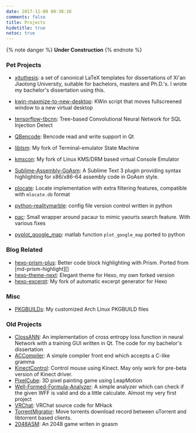 ```yaml
---
date: 2017-11-08 00:38:16
comments: false
title: Projects
hidetitle: true
notoc: true
---
```


{% note danger %}
__Under Construction__
{% endnote %}

### Pet Projects

- [xjtuthesis][]: a set of canonical LaTeX templates for dissertations of Xi'an Jiaotong University, suitable for bachelors, masters and Ph.D.'s. I wrote my bachelor's dissertation using this.
- [kwin-maxmize-to-new-desktop][]: KWin script that moves fullscreened window to a new virtual desktop
- [tensorflow-tbcnn][]: Tree-based Convolutional Neural Network for SQL Injection Detect
- [QBencode][]: Bencode read and write support in Qt
- [libtsm][]: My fork of Terminal-emulator State Machine
- [kmscon][]: My fork of Linux KMS/DRM based virtual Console Emulator
- [Sublime-Assembly-GoAsm][]: A Sublime Text 3 plugin providing syntax highlighting for x86/x86-64 assembly code in GoAsm style.

- [plocate][]: Locate implementation with extra filtering features, compatible with `mlocate.db` format
- [python-realitymarble][]: config file version control written in python
- [pac][]: Small wrapper around pacaur to mimic yaourts search feature. With various fixes
- [pyplot_google_map][]: matlab function `plot_google_map` ported to python

### Blog Related

- [hexo-prism-plus][]: Better code block highlighting with Prism. Ported from [md-prism-highlight][]
- [hexo-theme-next][]: Elegant theme for Hexo, my own forked version
- [hexo-excerpt][]: My fork of automatic excerpt generator for Hexo

### Misc

- [PKGBUILDs][]: My customized Arch Linux PKGBUILD files

### Old Projects

- [ClossANN][]: An implementation of cross entropy loss function in neural Network with a training GUI written in Qt. The code for my bachelor's dissertation
- [ACCompiler][]: A simple compiler front end which accepts a C-like gramma
- [KinectControl][]: Control mouse using Kinect. May only work for pre-beta version of Kinect driver.
- [PixelCube][]: 3D pixel painting game using LeapMotion
- [Well-Formed-Formula-Analyzer][]: A simple analyzer which can check if the given WFF is valid and do a little calculate. Almost my very first project
- [VRChat][]: VRChat source code for MHack
- [TorrentMigrator][]: Move torrents download record between uTorrent and libtorrent based clients.
- [2048ASM][]: An 2048 game writen in goasm

[xjtuthesis]: https://github.com/Aetf/xjtuthesis
[kwin-maxmize-to-new-desktop]: https://github.com/Aetf/kwin-maxmize-to-new-desktop
[tensorflow-tbcnn]: https://github.com/Aetf/tensorflow-tbcnn
[QBencode]: https://github.com/Aetf/QBencode
[libtsm]: https://github.com/Aetf/libtsm
[kmscon]: https://github.com/Aetf/kmscon
[Sublime-Assembly-GoAsm]: https://github.com/Aetf/Sublime-Assembly-GoAsm

[plocate]: https://github.com/Aetf/plocate
[python-realitymarble]: https://github.com/Aetf/python-realitymarble
[pac]: https://github.com/Aetf/pac
[pyplot_google_map]: https://github.com/Aetf/pyplot_google_map
[hexo-prism-plus]: https://github.com/Aetf/hexo-prism-plus
[hexo-theme-next]: https://github.com/Aetf/hexo-theme-next
[hexo-excerpt]: https://github.com/Aetf/hexo-excerpt
[PKGBUILDs]: https://github.com/Aetf/PKGBUILDs
[ClossANN]: https://github.com/Aetf/ClossANN
[ACCompiler]: https://github.com/Aetf/ACCompiler
[KinectControl]: https://github.com/Aetf/KinectControl
[PixelCube]: https://github.com/Aetf/PixelCube
[Well-Formed-Formula-Analyzer]: https://github.com/Aetf/Well-Formed-Formula-Analyzer
[VRChat]: https://github.com/Aetf/VRChat
[TorrentMigrator]: https://github.com/Aetf/TorrentMigrator
[2048ASM]: https://github.com/Aetf/2048ASM

